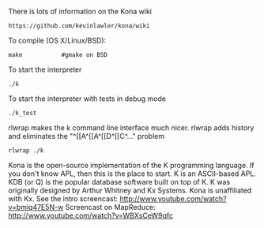There is lots of information on the Kona wiki

    https://github.com/kevinlawler/kona/wiki

To compile (OS X/Linux/BSD):

    make           #gmake on BSD

To start the interpreter

    ./k

To start the interpreter with tests in debug mode 

    ./k_test

rlwrap makes the k command line interface much nicer. rlwrap adds history and eliminates the "^[[A^[[A^[[D^[[C^..." problem

    rlwrap ./k


Kona is the open-source implementation of the K programming language. If you don't know APL, then this is the place to start. K is an ASCII-based APL. KDB (or Q) is the popular database software built on top of K. K was originally designed by Arthur Whitney and Kx Systems. Kona is unaffiliated with Kx. See the intro screencast: http://www.youtube.com/watch?v=bmiq47E5N-w   Screencast on MapReduce: http://www.youtube.com/watch?v=WBXsCeW9qfc